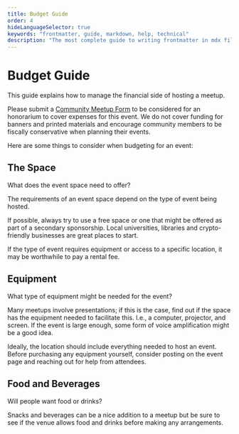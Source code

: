 ```yaml
---
title: Budget Guide
order: 4
hideLanguageSelector: true
keywords: "frontmatter, guide, markdown, help, technical"
description: "The most complete guide to writing frontmatter in mdx files that you've ever read."
---
```


# Budget Guide

This guide explains how to manage the financial side of hosting a meetup.

Please submit a [Community Meetup Form](https://airtable.com/shr4HOtcZ8o3VZmek) to be considered for an honorarium to cover expenses for this event. We do not cover funding for banners and printed materials and encourage community members to be fiscally conservative when planning their events.

Here are some things to consider when budgeting for an event:

## The Space
What does the event space need to offer?

The requirements of an event space depend on the type of event being hosted. 

If possible, always try to use a free space or one that might be offered as part of a secondary sponsorship. Local universities, libraries and crypto-friendly businesses are great places to start.

If the type of event requires equipment or access to a specific location, it may be worthwhile to pay a rental fee.

## Equipment
What type of equipment might be needed for the event? 

Many meetups involve presentations; if this is the case, find out if the space has the equipment needed to facilitate this. I.e., a computer, projector, and screen. If the event is large enough, some form of voice amplification might be a good idea.

Ideally, the location should include everything needed to host an event. Before purchasing any equipment yourself, consider posting on the event page and reaching out for help from attendees.

## Food and Beverages
Will people want food or drinks?

Snacks and beverages can be a nice addition to a meetup but be sure to see if the venue allows food and drinks before making any arrangements.
